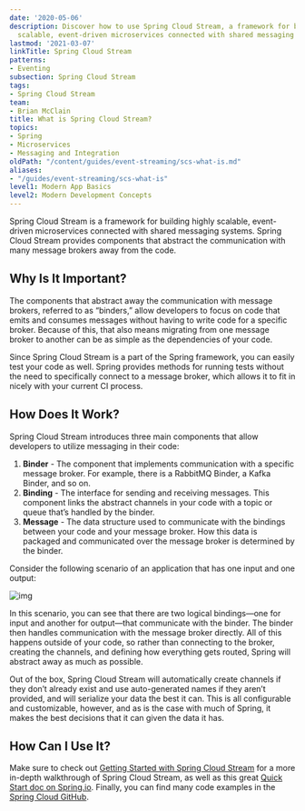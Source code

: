 ```yaml
---
date: '2020-05-06'
description: Discover how to use Spring Cloud Stream, a framework for building highly
  scalable, event-driven microservices connected with shared messaging systems.
lastmod: '2021-03-07'
linkTitle: Spring Cloud Stream
patterns:
- Eventing
subsection: Spring Cloud Stream
tags:
- Spring Cloud Stream
team:
- Brian McClain
title: What is Spring Cloud Stream?
topics:
- Spring
- Microservices
- Messaging and Integration
oldPath: "/content/guides/event-streaming/scs-what-is.md"
aliases:
- "/guides/event-streaming/scs-what-is"
level1: Modern App Basics
level2: Modern Development Concepts
---
```


Spring Cloud Stream is a framework for building highly scalable, event-driven microservices connected with shared messaging systems. Spring Cloud Stream provides components that abstract the communication with many message brokers away from the code.

## Why Is It Important?

The components that abstract away the communication with message brokers, referred to as “binders,” allow developers to focus on code that emits and consumes messages without having to write code for a specific broker. Because of this, that also means migrating from one message broker to another can be as simple as the dependencies of your code.

Since Spring Cloud Stream is a part of the Spring framework, you can easily test your code as well. Spring provides methods for running tests without the need to specifically connect to a message broker, which allows it to fit in nicely with your current CI process.

## How Does It Work?

Spring Cloud Stream introduces three main components that allow developers to utilize messaging in their code:

1. **Binder** - The component that implements communication with a specific message broker. For example, there is a RabbitMQ Binder, a Kafka Binder, and so on.
2. **Binding** - The interface for sending and receiving messages. This component links the abstract channels in your code with a topic or queue that’s handled by the binder.
3. **Message** - The data structure used to communicate with the bindings between your code and your message broker. How this data is packaged and communicated over the message broker is determined by the binder.

Consider the following scenario of an application that has one input and one output:

![img](/images/guides/spring/diagrams/scs-what-is-01.png)

In this scenario, you can see that there are two logical bindings—one for input and another for output—that communicate with the binder. The binder then handles communication with the message broker directly. All of this happens outside of your code, so rather than connecting to the broker, creating the channels, and defining how everything gets routed, Spring will abstract away as much as possible.

Out of the box, Spring Cloud Stream will automatically create channels if they don’t already exist and use auto-generated names if they aren’t provided, and will serialize your data the best it can. This is all configurable and customizable, however, and as is the case with much of Spring, it makes the best decisions that it can given the data it has.  

## How Can I Use It?

Make sure to check out [Getting Started with Spring Cloud Stream](../scs-gs) for a more in-depth walkthrough of Spring Cloud Stream, as well as this great [Quick Start doc on Spring.io](https://cloud.spring.io/spring-cloud-static/spring-cloud-stream/current/reference/html/spring-cloud-stream.html#_quick_start). Finally, you can find many code examples in the [Spring Cloud GitHub](https://github.com/spring-cloud/spring-cloud-stream-samples/).